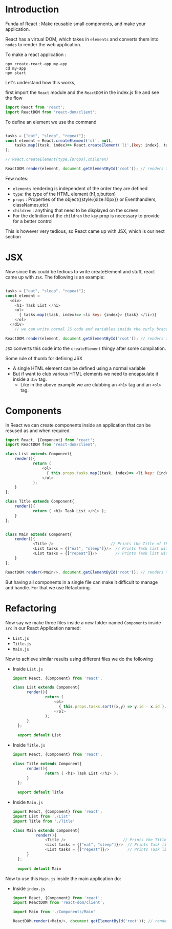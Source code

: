 # Introduction

Funda of React : Make reusable small components, and make your application. 

React has a virtual DOM, which takes in `elements` and converts them into `nodes` to render the web application.

To make a react application :

```
npx create-react-app my-app
cd my-app
npm start
```

Let's understand how this works, 

first import the `React` module and the `ReactDOM` in the index.js file and see the flow

```js
import React from 'react';
import ReactDOM from 'react-dom/client';
```

To define an element we use the command 

```js

tasks = ["eat", "sleep", "repeat"];
const element = React.createElement('ol', null, 
    tasks.map((task, index)=> React.createElement('li',{key: index}, task) );
); 

// React.createElement(type,{props},children)

ReactDOM.render(element, document.getElementById('root')); // renders the element 
```
Few notes: 
- `elements` rendering is independent of the order they are defined 
- `type`: the type of the HTML element (h1,p,button)
- `props` : Properties of the object({style:{size:10px}} or Eventhandlers, classNames,etc)
- `children` : anything that need to be displayed on the screen.
- For the definition of the `children` the `key` prop is necessary to provide for a better control 

This is however very tedious, so React came up with JSX, which is our next section 

# JSX 

Now since this could be tedious to write createElement and stuff, react came up with `JSX`. The following is an example:

```js

tasks = ["eat", "sleep", "repeat"];
const element = 
  <div>
    <h1> Task List </h1> 
    <ol>
      { tasks.map((task, index)=> <li key: {index}> {task} </li>)}
    </ol>
  </div>
    // we can write normal JS code and variables inside the curly braces

ReactDOM.render(element, document.getElementById('root')); // renders the element 
```
`JSX` converts this code into the `createElement` thingy after some compilation. 

Some rule of thumb for defining JSX
- A single HTML element can be defined using a normal variable 
- But if want to club various HTML elements we need to encapsulate it inside a `div` tag.
  - Like in the above example we are clubbing an `<h1>` tag and an `<ol>` tag. 

# Components 

In React we can create components inside an application that can be resused as and when required. 

```js
import React, {Component} from 'react';
import ReactDOM from 'react-dom/client';

class List extends Component{
    render(){
            return (
                <ol>
                  { this.props.tasks.map((task, index)=> <li key: {index}> {task} </li>)}
                </ol>
            );
    }
};

class Title extends Component{
    render(){
            return ( <h1> Task List </h1> );
    }
};


class Main extends Component{
    render(){
            <Title />                         // Prints the Title of the page 
            <List tasks = {["eat", "sleep"]}/>  // Prints Task list with "eat" and "sleep" sent as porps
            <List tasks = {["repeat"]}/>        // Prints Task list with "repeat" sent as props 
    }
};

ReactDOM.render(<Main/>, document.getElementById('root')); // renders the element 
```

But having all components in a single file can make it difficult to manage and handle. For that we use Refactoring. 

# Refactoring 

Now say we make three files inside a new folder named `Components` inside `src` in our React Application named:
- `List.js`
- `Title.js`
- `Main.js`

Now to achieve similar results using different files we do the following 
- Inside `List.js`
  ```js
  import React, {Component} from 'react';
  
  class List extends Component{
        render(){
                return (
                    <ol>
                      { this.props.tasks.sort((x,y) => y.id - x.id ).map((task, index)=> <li key: {index}> {task} </li>);}
                    </ol>
                );
        }
    };
    
    export default List
  ```
- Inside `Title.js`
  ```js
  import React, {Component} from 'react';
  
  class Title extends Component{
        render(){
                return ( <h1> Task List </h1> );
        }
    };
    
    export default Title
  ```
  
- Inside `Main.js`
  ```js
  import React, {Component} from 'react';
  import List from './List'
  import Title from './Title'
  
  class Main extends Component{
            render(){
                <Title />                         // Prints the Title of the page 
                <List tasks = {["eat", "sleep"]}/>  // Prints Task list with "eat" and "sleep" sent as porps
                <List tasks = {["repeat"]}/>        // Prints Task list with "repeat" sent as props 
        }
    };
    
    export default Main
  ```

Now to use this `Main.js` inside the main application do: 

- Inside `index.js`
    ```js
    import React, {Component} from 'react';
    import ReactDOM from 'react-dom/client';
    
    import Main from './Components/Main'

    ReactDOM.render(<Main/>, document.getElementById('root')); // renders the element 
    ```

